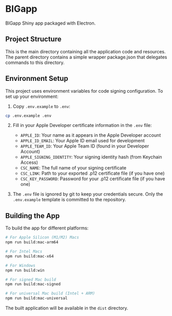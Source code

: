 # BIGapp

BIGapp Shiny app packaged with Electron.

## Project Structure

This is the main directory containing all the application code and resources. The parent directory contains a simple wrapper package.json that delegates commands to this directory.

## Environment Setup

This project uses environment variables for code signing configuration. To set up your environment:

1. Copy `.env.example` to `.env`:
```bash
cp .env.example .env
```

2. Fill in your Apple Developer certificate information in the `.env` file:
   - `APPLE_ID`: Your name as it appears in the Apple Developer account
   - `APPLE_ID_EMAIL`: Your Apple ID email used for development
   - `APPLE_TEAM_ID`: Your Apple Team ID (found in your Developer Account)
   - `APPLE_SIGNING_IDENTITY`: Your signing identity hash (from Keychain Access)
   - `CSC_NAME`: The full name of your signing certificate
   - `CSC_LINK`: Path to your exported .p12 certificate file (if you have one)
   - `CSC_KEY_PASSWORD`: Password for your .p12 certificate file (if you have one)

3. The `.env` file is ignored by git to keep your credentials secure. Only the `.env.example` template is committed to the repository.

## Building the App

To build the app for different platforms:

```bash
# For Apple Silicon (M1/M2) Macs
npm run build:mac-arm64

# For Intel Macs
npm run build:mac-x64

# For Windows
npm run build:win

# For signed Mac build
npm run build:mac-signed

# For universal Mac build (Intel + ARM)
npm run build:mac-universal
```

The built application will be available in the `dist` directory. 
